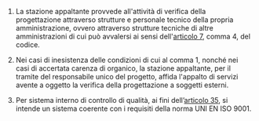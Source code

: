 1. La stazione appaltante provvede all'attività di verifica della progettazione attraverso strutture e personale tecnico della propria amministrazione, ovvero attraverso strutture tecniche di altre amministrazioni di cui può avvalersi ai sensi dell'[articolo 7](/index.html?article=articolo-7&version=1), comma 4, del codice.

2. Nei casi di inesistenza delle condizioni di cui al comma 1, nonché nei casi di accertata carenza di organico, la stazione appaltante, per il tramite del responsabile unico del progetto, affida l'appalto di servizi avente a oggetto la verifica della progettazione a soggetti esterni.

3. Per sistema interno di controllo di qualità, ai fini dell’[articolo 35](/index.html?article=allegato-1.7-articolo-35&version=1), si intende un sistema coerente con i requisiti della norma UNI EN ISO 9001.
